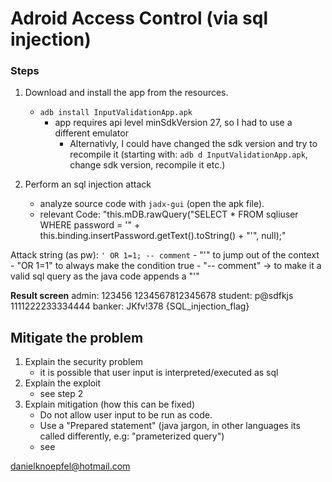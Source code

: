 # Adroid Access Control (via sql injection)

### Steps


1. Download and install the app from the resources.
   - `adb install InputValidationApp.apk`
        - app requires api level minSdkVersion 27, so I had to use a different emulator 
            - Alternativly, I could have changed the sdk version and try to recompile it (starting with: `adb d InputValidationApp.apk`, change sdk version, recompile it etc.)

2. Perform an sql injection attack
    - analyze source code with `jadx-gui` (open the apk file). 
    - relevant Code: "this.mDB.rawQuery("SELECT * FROM sqliuser WHERE password = '" + this.binding.insertPassword.getText().toString() + "'", null);"

Attack string (as pw): `' OR 1=1; -- comment`
    - "'" to jump out of the context
    - "OR 1=1" to always make the condition true
    - "-- comment" -> to make it a valid sql query as the java code appends a "'"

**Result screen** 
admin: 123456       1234567812345678
student: p@sdfkjs   1111222233334444
banker:  JKfv!378   {SQL_injection_flag}
 




## Mitigate the problem

1. Explain the security problem
    - it is possible that user input is interpreted/executed as sql
2. Explain the exploit
    - see step 2
3. Explain mitigation (how this can be fixed)
    - Do not allow user input to be run as code. 
    - Use a "Prepared statement" (java jargon, in other languages its called differently, e.g: "prameterized query")
    - see 


danielknoepfel@hotmail.com
